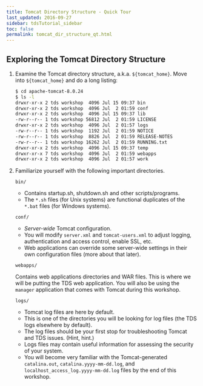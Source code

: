 ```yaml
---
title: Tomcat Directory Structure - Quick Tour
last_updated: 2016-09-27 
sidebar: tdsTutorial_sidebar
toc: false
permalink: tomcat_dir_structure_qt.html
---
```


## Exploring the Tomcat Directory Structure

1. Examine the Tomcat directory structure, a.k.a. `${tomcat_home}`.
   Move into `${tomcat_home}` and do a long listing:
    
   ~~~bash
   $ cd apache-tomcat-8.0.24
   $ ls -l
   drwxr-xr-x 2 tds workshop  4096 Jul 15 09:37 bin
   drwxr-xr-x 2 tds workshop  4096 Jul  2 01:59 conf
   drwxr-xr-x 2 tds workshop  4096 Jul 15 09:37 lib
   -rw-r--r-- 1 tds workshop 56812 Jul  2 01:59 LICENSE
   drwxr-xr-x 2 tds workshop  4096 Jul  2 01:57 logs
   -rw-r--r-- 1 tds workshop  1192 Jul  2 01:59 NOTICE
   -rw-r--r-- 1 tds workshop  8826 Jul  2 01:59 RELEASE-NOTES
   -rw-r--r-- 1 tds workshop 16262 Jul  2 01:59 RUNNING.txt
   drwxr-xr-x 2 tds workshop  4096 Jul 15 09:37 temp
   drwxr-xr-x 7 tds workshop  4096 Jul  2 01:59 webapps
   drwxr-xr-x 2 tds workshop  4096 Jul  2 01:57 work
   ~~~

2. Familiarize yourself with the following important directories.

   `bin/`

   * Contains startup.sh, shutdown.sh and other scripts/programs.
   * The `*.sh` files (for Unix systems) are functional duplicates of the `*.bat` files (for Windows systems).

   `conf/`

   * _Server-wide_ Tomcat configuration.
   * You will modify `server.xml` and `tomcat-users.xml` to adjust logging, authentication and access control, enable SSL, etc.
   * Web applications can override some server-wide settings in their own configuration files (more about that later).

   `webapps/`

   Contains web applications directories and WAR files.
   This is where we will be putting the TDS web application.
   You will also be using the `manager` application that comes with Tomcat during this workshop.

   `logs/`

   * Tomcat log files are here by default.
   * This is one of the directories you will be looking for log files (the TDS logs elsewhere by default).
   * The log files should be your first stop for troubleshooting Tomcat and TDS issues. (Hint, hint.)
   * Logs files may contain useful information for assessing the security of your system.
   * You will become very familiar with the Tomcat-generated `catalina.out`, `catalina.yyyy-mm-dd.log`, and `localhost_access_log.yyyy-mm-dd.log` files by the end of this workshop.
